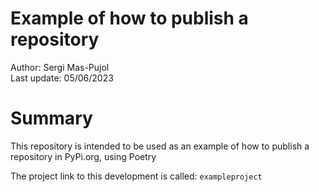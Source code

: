 # Example of how to publish a repository

Author: Sergi Mas-Pujol \
Last update: 05/06/2023

# Summary 

This repository is intended to be used as an example of how to publish a 
repository in PyPi.org, using Poetry

The project link to this development is called: 
``
exampleproject
``
